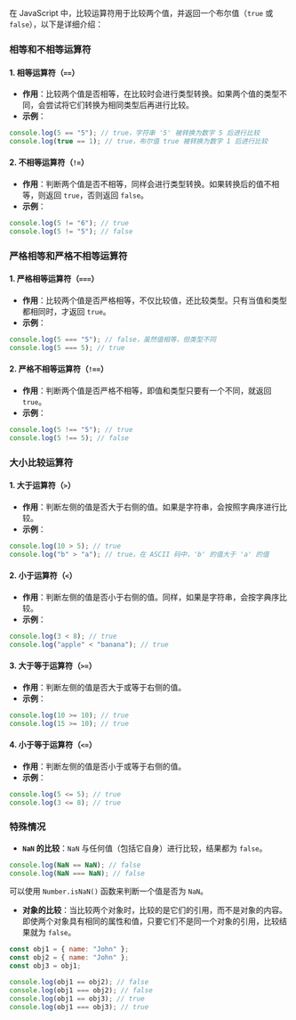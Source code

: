 在 JavaScript 中，比较运算符用于比较两个值，并返回一个布尔值（`true` 或 `false`），以下是详细介绍：

### 相等和不相等运算符

#### 1. 相等运算符（`==`）

- **作用**：比较两个值是否相等，在比较时会进行类型转换。如果两个值的类型不同，会尝试将它们转换为相同类型后再进行比较。
- **示例**：

```javascript
console.log(5 == "5"); // true，字符串 '5' 被转换为数字 5 后进行比较
console.log(true == 1); // true，布尔值 true 被转换为数字 1 后进行比较
```

#### 2. 不相等运算符（`!=`）

- **作用**：判断两个值是否不相等，同样会进行类型转换。如果转换后的值不相等，则返回 `true`，否则返回 `false`。
- **示例**：

```javascript
console.log(5 != "6"); // true
console.log(5 != "5"); // false
```

### 严格相等和严格不相等运算符

#### 1. 严格相等运算符（`===`）

- **作用**：比较两个值是否严格相等，不仅比较值，还比较类型。只有当值和类型都相同时，才返回 `true`。
- **示例**：

```javascript
console.log(5 === "5"); // false，虽然值相等，但类型不同
console.log(5 === 5); // true
```

#### 2. 严格不相等运算符（`!==`）

- **作用**：判断两个值是否严格不相等，即值和类型只要有一个不同，就返回 `true`。
- **示例**：

```javascript
console.log(5 !== "5"); // true
console.log(5 !== 5); // false
```

### 大小比较运算符

#### 1. 大于运算符（`>`）

- **作用**：判断左侧的值是否大于右侧的值。如果是字符串，会按照字典序进行比较。
- **示例**：

```javascript
console.log(10 > 5); // true
console.log("b" > "a"); // true，在 ASCII 码中，'b' 的值大于 'a' 的值
```

#### 2. 小于运算符（`<`）

- **作用**：判断左侧的值是否小于右侧的值。同样，如果是字符串，会按字典序比较。
- **示例**：

```javascript
console.log(3 < 8); // true
console.log("apple" < "banana"); // true
```

#### 3. 大于等于运算符（`>=`）

- **作用**：判断左侧的值是否大于或等于右侧的值。
- **示例**：

```javascript
console.log(10 >= 10); // true
console.log(15 >= 10); // true
```

#### 4. 小于等于运算符（`<=`）

- **作用**：判断左侧的值是否小于或等于右侧的值。
- **示例**：

```javascript
console.log(5 <= 5); // true
console.log(3 <= 8); // true
```

### 特殊情况

- **`NaN` 的比较**：`NaN` 与任何值（包括它自身）进行比较，结果都为 `false`。

```javascript
console.log(NaN == NaN); // false
console.log(NaN === NaN); // false
```

可以使用 `Number.isNaN()` 函数来判断一个值是否为 `NaN`。

- **对象的比较**：当比较两个对象时，比较的是它们的引用，而不是对象的内容。即使两个对象具有相同的属性和值，只要它们不是同一个对象的引用，比较结果就为 `false`。

```javascript
const obj1 = { name: "John" };
const obj2 = { name: "John" };
const obj3 = obj1;

console.log(obj1 == obj2); // false
console.log(obj1 === obj2); // false
console.log(obj1 == obj3); // true
console.log(obj1 === obj3); // true
```

